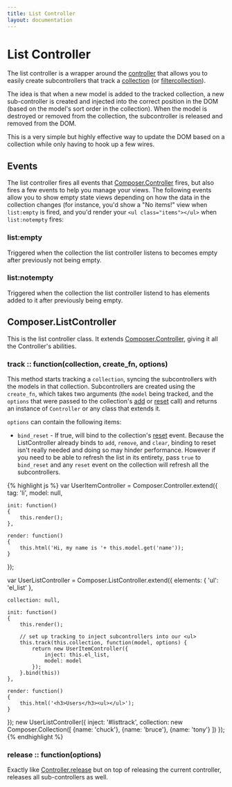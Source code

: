 ```yaml
---
title: List Controller
layout: documentation
---
```


# List Controller

The list controller is a wrapper around the [controller](/composer.js/docs/controller)
that allows you to easily create subcontrollers that track a
[collection](/composer.js/docs/collection) (or
[filtercollection](/composer.js/docs/filtercollection)).

The idea is that when a new model is added to the tracked collection, a new
sub-controller is created and injected into the correct position in the DOM
(based on the model's sort order in the collection). When the model is destroyed
or removed from the collection, the subcontroller is released and removed from
the DOM.

This is a very simple but highly effective way to update the DOM based on a
collection while only having to hook up a few wires.

## Events

The list controller fires all events that [Composer.Controller](/composer.js/docs/controller#events)
fires, but also fires a few events to help you manage your views. The following
events allow you to show empty state views depending on how the data in the
collection changes (for instance, you'd show a "No items!" view when `list:empty`
is fired, and you'd render your `<ul class="items"></ul>` when `list:notempty`
fires:

### list:empty

Triggered when the collection the list controller listens to becomes empty
after previously not being empty.

### list:notempty

Triggered when the collection the list controller listend to has elements added
to it after previously being empty.

## Composer.ListController

This is the list controller class. It extends [Composer.Controller](/composer.js/docs/controller#composer-controller),
giving it all the Controller's abilities.

### track :: function(collection, create_fn, options)

This method starts tracking a `collection`, syncing the subcontrollers with the
models in that collection. Subcontrollers are created using the `create_fn`,
which takes two arguments (the `model` being tracked, and the `options` that
were passed to the collection's [add](/composer.js/docs/collection#add-1) or
[reset](/composer.js/docs/collection#reset-1) call) and returns an instance of
`Controller` or any class that extends it.

`options` can contain the following items:

- `bind_reset` - If true, will bind to the collection's [reset](/composer.js/docs/collection/#reset)
event. Because the ListController already binds to `add`, `remove`, and `clear`,
binding to reset isn't really needed and doing so may hinder performance.
However if you need to be able to refresh the list in its entirety, pass `true`
to `bind_reset` and any `reset` event on the collection will refresh all the
subcontrollers.

<div id="listtrack"></div>
{% highlight js %}
var UserItemController = Composer.Controller.extend({
    tag: 'li',
    model: null,

    init: function()
    {
        this.render();
    },

    render: function()
    {
        this.html('Hi, my name is '+ this.model.get('name'));
    }
});

var UserListController = Composer.ListController.extend({
    elements: {
        'ul': 'el_list'
    },

    collection: null,

    init: function()
    {
        this.render();

        // set up tracking to inject subcontrollers into our <ul>
        this.track(this.collection, function(model, options) {
            return new UserItemController({
                inject: this.el_list,
                model: model
            });
        }.bind(this))
    },

    render: function()
    {
        this.html('<h3>Users</h3><ul></ul>');
    }
});
new UserListController({
    inject: '#listtrack',
    collection: new Composer.Collection([
        {name: 'chuck'},
        {name: 'bruce'},
        {name: 'tony'}
    ])
});
{% endhighlight %}

### release :: function(options)

Exactly like [Controller.release](/composer.js/docs/controller#release-1) but on
top of releasing the current controller, releases all sub-controllers as well.

